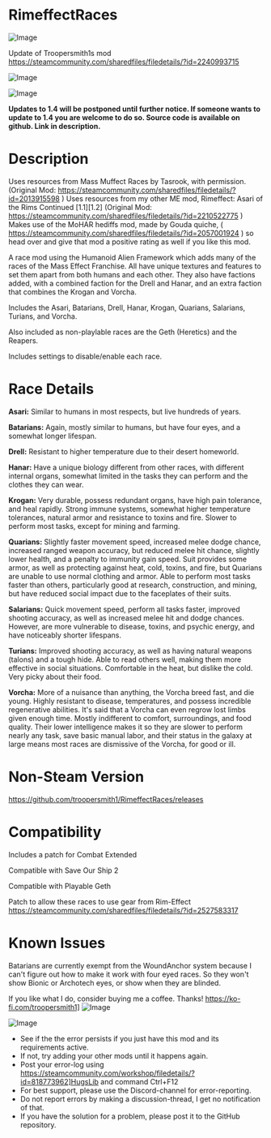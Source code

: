 # RimeffectRaces

![Image](https://i.imgur.com/buuPQel.png)

Update of Troopersmith1s mod
https://steamcommunity.com/sharedfiles/filedetails/?id=2240993715

![Image](https://i.imgur.com/pufA0kM.png)

	
![Image](https://i.imgur.com/Z4GOv8H.png)

**Updates to 1.4 will be postponed until further notice. If someone wants to update to 1.4 you are welcome to do so. Source code is available on github. Link in description.**

# Description


Uses resources from Mass Muffect Races by Tasrook, with permission.
(Original Mod: https://steamcommunity.com/sharedfiles/filedetails/?id=2013915598 )
Uses resources from my other ME mod, Rimeffect: Asari of the Rims Continued [1.1][1.2]
(Original Mod: https://steamcommunity.com/sharedfiles/filedetails/?id=2210522775 )
Makes use of the MoHAR hediffs mod, made by Gouda quiche, ( https://steamcommunity.com/sharedfiles/filedetails/?id=2057001924 ) so head over and give that mod a positive rating as well if you like this mod.

	
A race mod using the Humanoid Alien Framework which adds many of the races of the Mass Effect Franchise. All have unique textures and features to set them apart from both humans and each other. They also have factions added, with a combined faction for the Drell and Hanar, and an extra faction that combines the Krogan and Vorcha.

Includes the Asari, Batarians, Drell, Hanar, Krogan, Quarians, Salarians, Turians, and Vorcha.

Also included as non-playlable races are the Geth (Heretics) and the Reapers.

Includes settings to disable/enable each race.

# Race Details


**Asari:** Similar to humans in most respects, but live hundreds of years.

**Batarians:** Again, mostly similar to humans, but have four eyes, and a somewhat longer lifespan.

**Drell:** Resistant to higher temperature due to their desert homeworld.

**Hanar:** Have a unique biology different from other races, with different internal organs, somewhat limited in the tasks they can perform and the clothes they can wear.

**Krogan:** Very durable, possess redundant organs, have high pain tolerance, and heal rapidly. Strong immune systems, somewhat higher temperature tolerances, natural armor and resistance to toxins and fire. Slower to perform most tasks, except for mining and farming.

**Quarians:** Slightly faster movement speed, increased melee dodge chance, increased ranged weapon accuracy, but reduced melee hit chance, slightly lower health, and a penalty to immunity gain speed. Suit provides some armor, as well as protecting against heat, cold, toxins, and fire, but Quarians are unable to use normal clothing and armor. Able to perform most tasks faster than others, particularly good at research, construction, and mining, but have reduced social impact due to the faceplates of their suits.

**Salarians:** Quick movement speed, perform all tasks faster, improved shooting accuracy, as well as increased melee hit and dodge chances. However, are more vulnerable to disease, toxins, and psychic energy, and have noticeably shorter lifespans.

**Turians:** Improved shooting accuracy, as well as having natural weapons (talons) and a tough hide. Able to read others well, making them more effective in social situations. Comfortable in the heat, but dislike the cold. Very picky about their food.

**Vorcha:** More of a nuisance than anything, the Vorcha breed fast, and die young. Highly resistant to disease, temperatures, and possess incredible regenerative abilities. It's said that a Vorcha can even regrow lost limbs given enough time. Mostly indifferent to comfort, surroundings, and food quality. Their lower intelligence makes it so they are slower to perform nearly any task, save basic manual labor, and their status in the galaxy at large means most races are dismissive of the Vorcha, for good or ill.


# Non-Steam Version


https://github.com/troopersmith1/RimeffectRaces/releases


# Compatibility


Includes a patch for Combat Extended

Compatible with Save Our Ship 2

Compatible with Playable Geth

Patch to allow these races to use gear from Rim-Effect
https://steamcommunity.com/sharedfiles/filedetails/?id=2527583317

# Known Issues


Batarians are currently exempt from the WoundAnchor system because I can't figure out how to make it work with four eyed races. So they won't show Bionic or Archotech eyes, or show when they are blinded.


If you like what I do, consider buying me a coffee. Thanks!
https://ko-fi.com/troopersmith1] ![Image](https://i.imgur.com/icRN3dW.png)
 
	
![Image](https://i.imgur.com/PwoNOj4.png)



-  See if the the error persists if you just have this mod and its requirements active.
-  If not, try adding your other mods until it happens again.
-  Post your error-log using https://steamcommunity.com/workshop/filedetails/?id=818773962]HugsLib and command Ctrl+F12
-  For best support, please use the Discord-channel for error-reporting.
-  Do not report errors by making a discussion-thread, I get no notification of that.
-  If you have the solution for a problem, please post it to the GitHub repository.


